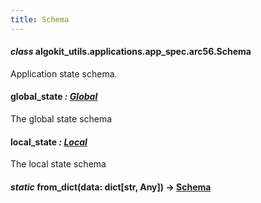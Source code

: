 ```yaml
---
title: Schema
---
```

#### *class* algokit_utils.applications.app_spec.arc56.Schema

Application state schema.

#### global_state *: [Global](/reference/algokit-utils-py/api/applications/app_spec/arc56/global/#algokit_utils.applications.app_spec.arc56.Global)*

The global state schema

#### local_state *: [Local](/reference/algokit-utils-py/api/applications/app_spec/arc56/local/#algokit_utils.applications.app_spec.arc56.Local)*

The local state schema

#### *static* from_dict(data: dict[str, Any]) → [Schema](#algokit_utils.applications.app_spec.arc56.Schema)
